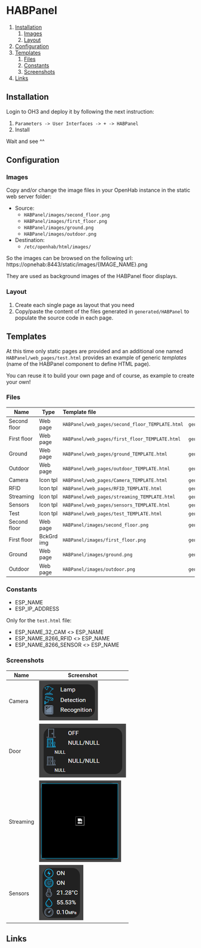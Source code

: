 # HABPanel

1. [Installation](#installation)
    1. [Images](#images)
    2. [Layout](#layout)
2. [Configuration](#configuration)
3. [Templates](#templates)
    1. [Files](#files)
    2. [Constants](#constants)
    3. [Screenshots](#screenshots)
4. [Links](#links)

## Installation

Login to OH3 and deploy it by following the next instruction:

1. `Parameters -> User Interfaces -> + -> HABPanel`
2. Install

Wait and see ^^

## Configuration

### Images

Copy and/or change the image files in your OpenHab instance in the static web server folder:

- Source:
    - `HABPanel/images/second_floor.png`
    - `HABPanel/images/first_floor.png`
    - `HABPanel/images/ground.png`
    - `HABPanel/images/outdoor.png`
- Destination:
    - `/etc/openhab/html/images/`

So the images can be browsed on the following url: https://opnehab:8443/static/images/{IMAGE_NAME}.png

They are used as background images of the HABPanel floor displays.

### Layout

1. Create each single page as layout that you need
2. Copy/paste the content of the files generated in `generated/HABPanel` to populate the source code in each page.

## Templates

At this time only static pages are provided and an additional one named `HABPanel/web_pages/test.html` provides an example of
generic _templates_ (name of the HABPanel component to define HTML page).

You can reuse it to build your own page and of course, as example to create your own!

### Files

| Name         | Type       | Template file                                   | Generated file                                              |
|--------------|------------|:------------------------------------------------|-------------------------------------------------------------|
| Second floor | Web page   | `HABPanel/web_pages/second_floor_TEMPLATE.html` | `generated/HABPanel/web_pages/second_floor_[ESP_NAME].html` |
| First floor  | Web page   | `HABPanel/web_pages/first_floor_TEMPLATE.html`  | `generated/HABPanel/web_pages/first_floor_[ESP_NAME].html`  |
| Ground       | Web page   | `HABPanel/web_pages/ground_TEMPLATE.html`       | `generated/HABPanel/web_pages/ground_[ESP_NAME].html`       |
| Outdoor      | Web page   | `HABPanel/web_pages/outdoor_TEMPLATE.html`      | `generated/HABPanel/web_pages/outdoor_[ESP_NAME].html`      |
| Camera       | Icon tpl   | `HABPanel/web_pages/Camera_TEMPLATE.html`       | `generated/HABPanel/web_pages/Camera_[ESP_NAME].html`       |
| RFID         | Icon tpl   | `HABPanel/web_pages/RFID_TEMPLATE.html`         | `generated/HABPanel/web_pages/RFID_[ESP_NAME].html`         |
| Streaming    | Icon tpl   | `HABPanel/web_pages/streaming_TEMPLATE.html`    | `generated/HABPanel/web_pages/streaming[ESP_NAME].html`     |
| Sensors      | Icon tpl   | `HABPanel/web_pages/sensors_TEMPLATE.html`      | `generated/HABPanel/web_pages/sensors_[ESP_NAME].html`      |
| Test         | Icon tpl   | `HABPanel/web_pages/test_TEMPLATE.html`         | `generated/HABPanel/web_pages/test_[ESP_NAME].html`         |
| Second floor | Web page   | `HABPanel/images/second_floor.png`              | `generated/HABPanel/images/second_floor.png`                |
| First floor  | BckGrd img | `HABPanel/images/first_floor.png`               | `generated/HABPanel/images/first_floor.png`                 |
| Ground       | Web page   | `HABPanel/images/ground.png`                    | `generated/HABPanel/images/ground.png`                      |
| Outdoor      | Web page   | `HABPanel/images/outdoor.png`                   | `generated/HABPanel/images/outdoor.png`                     |

### Constants

- ESP_NAME
- ESP_IP_ADDRESS

Only for the `test.html` file:
- ESP_NAME_32_CAM      <> ESP_NAME
- ESP_NAME_8266_RFID   <> ESP_NAME
- ESP_NAME_8266_SENSOR <> ESP_NAME

### Screenshots

| Name      | Screenshot                                 |
|-----------|--------------------------------------------|
| Camera    | <img src="images/HABPanel-Camera.png"/>    |
| Door      | <img src="images/HABPanel-Door.png"/>      |
| Streaming | <img src="images/HABPanel-Streaming.png"/> |
| Sensors   | <img src="images/HABPanel-Sensors.png"/>   |

## Links

